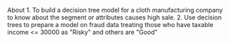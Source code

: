 About 1. To build a decision tree model for a cloth manufacturing company to know about the segment or attributes causes high sale. 2. Use decision trees to prepare a model on fraud data treating those who have taxable income <= 30000 as "Risky" and others are "Good"
